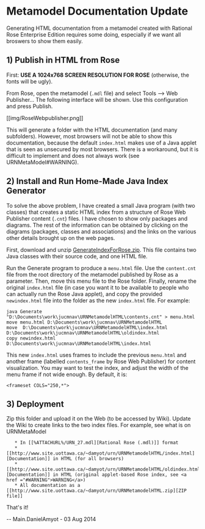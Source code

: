# Metamodel Documentation Update

Generating HTML documentation from a metamodel created with Rational
Rose Enterprise Edition requires some doing, especially if we want all
broswers to show them easily.

## 1\) Publish in HTML from Rose

First: **USE A 1024x768 SCREEN RESOLUTION FOR ROSE** (otherwise, the
fonts will be ugly).

From Rose, open the metamodel (`.mdl` file) and select Tools --\> Web
Publisher... The following interface will be shown. Use this
configuration and press Publish.

[[img/RoseWebpublisher.png]]

This will generate a folder with the HTML documentation (and many
subfolders). However, most browsers will not be able to show this
documentation, because the default `index.html` makes use of a Java
applet that is seen as unsecured by most browsers. There is a
workaround, but it is difficult to implement and does not always work
(see URNMetaModel\#WARNING).

## 2\) Install and Run Home-Made Java Index Generator

To solve the above problem, I have created a small Java program (with
two classes) that creates a static HTML index from a structure of Rose
Web Publisher content (`.cnt`) files. I have chosen to show only
packages and diagrams. The rest of the information can be obtained by
clicking on the diagrams (packages, classes and associations) and the
links on the various other details brought up on the web pages.

First, download and unzip
[GenerateIndexForRose.zip](att/GenerateIndexForRose.zip). This
file contains two Java classes with their source code, and one HTML
file.

Run the Generate program to produce a `menu.html` file. Use the
`content.cnt` file from the root directory of the metamodel published by
Rose as a parameter. Then, move this menu file to the Rose folder.
Finally, rename the original `index.html` file (in case you want it to
be available to people who can actually run the Rose Java applet), and
copy the provided `newindex.html` file into the folder as the new
`index.html` file. For example:

    java Generate "D:\Documents\work\jucmnav\URNMetamodelHTML\contents.cnt" > menu.html
    move menu.html D:\Documents\work\jucmnav\URNMetamodelHTML
    move  D:\Documents\work\jucmnav\URNMetamodelHTML\index.html  D:\Documents\work\jucmnav\URNMetamodelHTML\oldindex.html
    copy newindex.html D:\Documents\work\jucmnav\URNMetamodelHTML\index.html

This new `index.html` uses frames to include the previous `menu.html`
and another frame (labelled `contents_frame` by Rose Web Publisher) for
content visualization. You may want to test the index, and adjust the
width of the menu frame if not wide enough. By default, it is:

    <frameset COLS="250,*">

## 3\) Deployment

Zip this folder and upload it on the Web (to be accessed by Wiki).
Update the Wiki to create links to the two index files. For example, see
what is on URNMetaModel

``` 
   * In [[%ATTACHURL%/URN_27.mdl][Rational Rose (.mdl)]] format
   * [[http://www.site.uottawa.ca/~damyot/urn/URNMetamodelHTML/index.html][Documentation]] in HTML (for all browsers)
   * [[http://www.site.uottawa.ca/~damyot/urn/URNMetamodelHTML/oldindex.html][Documentation]] in HTML (original applet-based Rose index, see <a href ="#WARNING">WARNING</a>)
   * All documentation as a [[http://www.site.uottawa.ca/~damyot/urn/URNMetamodelHTML.zip][ZIP file]]
```

That's it\!

\-- Main.DanielAmyot - 03 Aug 2014
